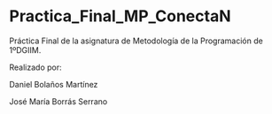 # Practica_Final_MP_ConectaN
Práctica Final de la asignatura de Metodología de la Programación de 1ºDGIIM.

Realizado por:

Daniel Bolaños Martínez

José María Borrás Serrano
